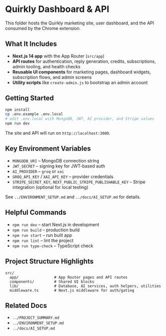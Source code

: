 # Quirkly Dashboard & API

This folder hosts the Quirkly marketing site, user dashboard, and the API consumed by the Chrome extension.

## What It Includes

- **Next.js 14 app** with the App Router (`src/app`)
- **API routes** for authentication, reply generation, credits, subscriptions, admin tooling, and health checks
- **Reusable UI components** for marketing pages, dashboard widgets, subscription flows, and admin screens
- **Utility scripts** like `create-admin.js` to bootstrap an admin account

## Getting Started

```bash
npm install
cp .env.example .env.local
# edit .env.local with MongoDB, JWT, AI provider, and Stripe values
npm run dev
```

The site and API will run on `http://localhost:3000`.

## Key Environment Variables

- `MONGODB_URI` – MongoDB connection string
- `JWT_SECRET` – signing key for JWT-based auth
- `AI_PROVIDER` – `groq` or `xai`
- `GROQ_API_KEY` / `XAI_API_KEY` – provider credentials
- `STRIPE_SECRET_KEY`, `NEXT_PUBLIC_STRIPE_PUBLISHABLE_KEY` – Stripe integration (optional for local testing)

See `../ENVIRONMENT_SETUP.md` and `../docs/AI_SETUP.md` for details.

## Helpful Commands

- `npm run dev` – start Next.js in development
- `npm run build` – production build
- `npm run start` – run built app
- `npm run lint` – lint the project
- `npm run type-check` – TypeScript check

## Project Structure Highlights

```
src/
  app/                # App Router pages and API routes
  components/         # Shared UI blocks
  lib/                # Database, AI services, auth helpers, utilities
  middleware.ts       # Next.js middleware for auth/gating
```

## Related Docs

- `../PROJECT_SUMMARY.md`
- `../ENVIRONMENT_SETUP.md`
- `../docs/AI_SETUP.md`
